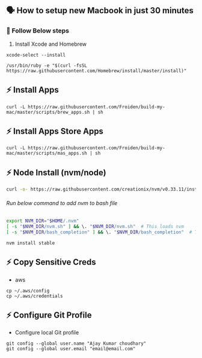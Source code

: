 ##  🗣   How to setup new Macbook in just 30 minutes

### 💪   Follow Below steps
1. Install Xcode and Homebrew
```
xcode-select --install
```
```
/usr/bin/ruby -e "$(curl -fsSL https://raw.githubusercontent.com/Homebrew/install/master/install)"
```

## ⚡ Install Apps
```
curl -L https://raw.githubusercontent.com/Froiden/build-my-mac/master/scripts/brew_apps.sh | sh
```

## ⚡ Install Apps Store Apps
```
curl -L https://raw.githubusercontent.com/Froiden/build-my-mac/master/scripts/mas_apps.sh | sh
```

## ⚡ Node Install (nvm/node)
```bash
curl -o- https://raw.githubusercontent.com/creationix/nvm/v0.33.11/install.sh | bash
```

###### Run below command to add nvm to bash file
```bash
export NVM_DIR="$HOME/.nvm"
[ -s "$NVM_DIR/nvm.sh" ] && \. "$NVM_DIR/nvm.sh"  # This loads nvm
[ -s "$NVM_DIR/bash_completion" ] && \. "$NVM_DIR/bash_completion"  # This loads nvm bash_completion
```

```
nvm install stable
```

## ⚡ Copy Sensitive Creds
- aws
```
cp ~/.aws/config
cp ~/.aws/credentials
```

##  ⚡ Configure Git Profile 
- Configure local Git profile

```
git config --global user.name "Ajay Kumar choudhary"
git config --global user.email "email@email.com"
```
